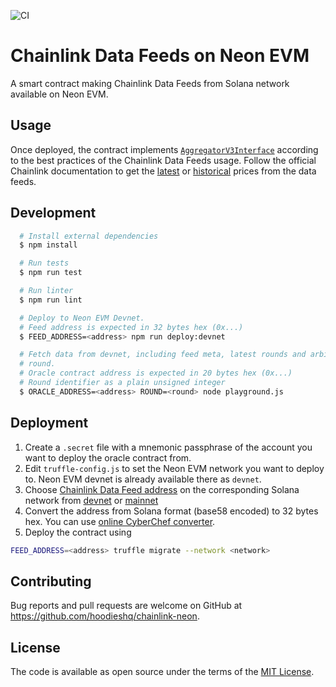 ![CI](https://github.com/hoodieshq/chainlink-neon/actions/workflows/ci.yml/badge.svg)

# Chainlink Data Feeds on Neon EVM

A smart contract making Chainlink Data Feeds from Solana network available on Neon EVM.

## Usage

Once deployed, the contract implements [`AggregatorV3Interface`](https://docs.chain.link/docs/price-feeds-api-reference/#aggregatorv3interface) according to the best practices of the Chainlink Data Feeds
usage. Follow the official Chainlink documentation to get the [latest](https://docs.chain.link/docs/get-the-latest-price/) or [historical](https://docs.chain.link/docs/historical-price-data/) prices from the data feeds.

## Development

```sh
  # Install external dependencies
  $ npm install

  # Run tests
  $ npm run test

  # Run linter
  $ npm run lint

  # Deploy to Neon EVM Devnet.
  # Feed address is expected in 32 bytes hex (0x...)
  $ FEED_ADDRESS=<address> npm run deploy:devnet

  # Fetch data from devnet, including feed meta, latest rounds and arbitrary
  # round.
  # Oracle contract address is expected in 20 bytes hex (0x...)
  # Round identifier as a plain unsigned integer
  $ ORACLE_ADDRESS=<address> ROUND=<round> node playground.js
```

## Deployment

1. Create a `.secret` file with a mnemonic passphrase of the account you want to deploy the oracle contract from.
2. Edit `truffle-config.js` to set the Neon EVM network you want to deploy to. Neon EVM devnet is already available there as `devnet`.
3. Choose [Chainlink Data Feed address](https://docs.chain.link/docs/solana/data-feeds-solana/) on the corresponding Solana network from [devnet](https://docs.chain.link/docs/solana/data-feeds-solana/#Solana%20Devnet) or [mainnet](https://docs.chain.link/docs/solana/data-feeds-solana/#Solana%20Mainnet)
4. Convert the address from Solana format (base58 encoded) to 32 bytes hex. You can use [online CyberChef converter](https://gchq.github.io/CyberChef/#recipe=From_Base58('123456789ABCDEFGHJKLMNPQRSTUVWXYZabcdefghijkmnopqrstuvwxyz',true)To_Hex('None',0)).
5. Deploy the contract using

```sh
FEED_ADDRESS=<address> truffle migrate --network <network>
```

## Contributing

Bug reports and pull requests are welcome on GitHub at https://github.com/hoodieshq/chainlink-neon.

## License

The code is available as open source under the terms of the [MIT License](https://opensource.org/licenses/MIT).
